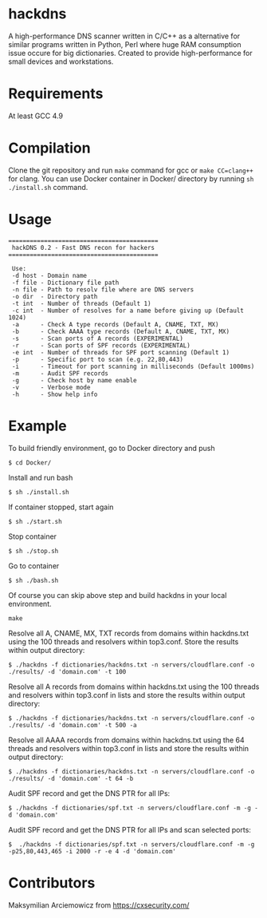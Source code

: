 # hackdns
A high-performance DNS scanner written in C/C++ as a alternative for similar programs written in Python, Perl where huge RAM consumption issue occure for big dictionaries. Created to provide high-performance for small devices and workstations. 

# Requirements
At least GCC 4.9

# Compilation 
Clone the git repository and run `make` command for gcc or `make CC=clang++` for clang. You can use Docker container in Docker/ directory by running `sh ./install.sh` command.

# Usage
```
==========================================
 hackDNS 0.2 - Fast DNS recon for hackers 
==========================================

 Use:
 -d host - Domain name
 -f file - Dictionary file path
 -n file - Path to resolv file where are DNS servers
 -o dir  - Directory path
 -t int  - Number of threads (Default 1)
 -c int  - Number of resolves for a name before giving up (Default 1024)
 -a      - Check A type records (Default A, CNAME, TXT, MX)
 -b      - Check AAAA type records (Default A, CNAME, TXT, MX)
 -s      - Scan ports of A records (EXPERIMENTAL)
 -r      - Scan ports of SPF records (EXPERIMENTAL)
 -e int  - Number of threads for SPF port scanning (Default 1)
 -p      - Specific port to scan (e.g. 22,80,443)
 -i      - Timeout for port scanning in milliseconds (Default 1000ms)
 -m      - Audit SPF records
 -g      - Check host by name enable
 -v      - Verbose mode
 -h      - Show help info
```

# Example
To build friendly environment, go to Docker directory and push

```
$ cd Docker/
```

Install and run bash
```
$ sh ./install.sh
```

If container stopped, start again 
```
$ sh ./start.sh
```

Stop container
```
$ sh ./stop.sh
```

Go to container
```
$ sh ./bash.sh
```

Of course you can skip above step and build hackdns in your local environment. 

```
make
```

Resolve all A, CNAME, MX, TXT records from domains within hackdns.txt using the 100 threads and resolvers within top3.conf. Store the results within output directory:

```
$ ./hackdns -f dictionaries/hackdns.txt -n servers/cloudflare.conf -o ./results/ -d 'domain.com' -t 100
```

Resolve all A records from domains within hackdns.txt using the 100 threads and resolvers within top3.conf in lists and store the results within output directory:

```
$ ./hackdns -f dictionaries/hackdns.txt -n servers/cloudflare.conf -o ./results/ -d 'domain.com' -t 500 -a
```

Resolve all AAAA records from domains within hackdns.txt using the 64 threads and resolvers within top3.conf in lists and store the results within output directory:

```
$ ./hackdns -f dictionaries/hackdns.txt -n servers/cloudflare.conf -o ./results/ -d 'domain.com' -t 64 -b
```

Audit SPF record and get the DNS PTR for all IPs:

```
$ ./hackdns -f dictionaries/spf.txt -n servers/cloudflare.conf -m -g -d 'domain.com'
```

Audit SPF record and get the DNS PTR for all IPs and scan selected ports:

```
$  ./hackdns -f dictionaries/spf.txt -n servers/cloudflare.conf -m -g -p25,80,443,465 -i 2000 -r -e 4 -d 'domain.com'
```


# Contributors
Maksymilian Arciemowicz from https://cxsecurity.com/

